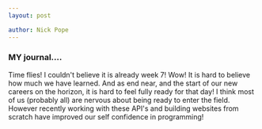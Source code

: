 ```yaml
---
layout: post

author: Nick Pope
---
```

### MY journal....

Time flies! I couldn't believe it is already week 7! Wow! It is hard to believe
how much we have learned. And as end near, and the start of our new careers on
the horizon, it is hard to feel fully ready for that day! I think most of us (probably all)
are nervous about being ready to enter the field. However recently working with these API's and building websites from scratch have improved our self confidence in programming!
